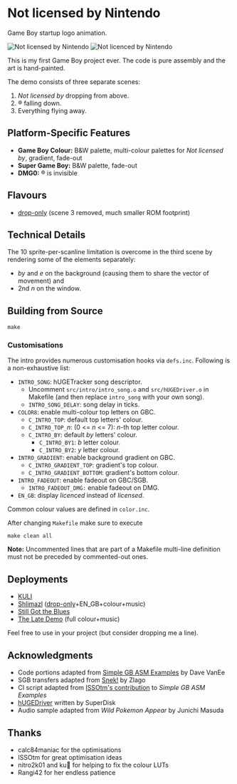 # Not licensed by Nintendo

Game Boy startup logo animation.

![Not licensed by Nintendo](https://img.itch.zone/aW1hZ2UvMzg0MTE4NS8yMjkyNDE1Ny5wbmc=/347x500/UvghrD.png)
![Not licenced by Nintendo](https://github.com/user-attachments/assets/e0547320-5d25-4b38-a8fe-c750af6ae1b5)

This is my first Game Boy project ever. The code is pure assembly and the art is hand-painted.

The demo consists of three separate scenes:

1. _Not licensed by_ dropping from above.
2. ® falling down.
3. Everything flying away.

## Platform-Specific Features

* **Game Boy Colour:** B&W palette, multi-colour palettes for _Not licensed by_, gradient, fade-out
* **Super Game Boy:** B&W palette, fade-out
* **DMG0:** ® is invisible

## Flavours

* [drop-only](https://github.com/TheLeanArt/NotLicensed/tree/drop-only) (scene 3 removed, much smaller ROM footprint)

## Technical Details

The 10 sprite-per-scanline limitation is overcome in the third scene by rendering some of the elements separately:

* _by_ and _e_ on the background (causing them to share the vector of movement) and
* 2nd _n_ on the window.

## Building from Source

```
make
```

### Customisations

The intro provides numerous customisation hooks via `defs.inc`. Following is a non-exhaustive list:

* `INTRO_SONG`: hUGETracker song descriptor.
  * Uncomment `src/intro/intro_song.o` and `src/hUGEDriver.o` in Makefile (and then replace `intro_song` with your own song).
  * `INTRO_SONG_DELAY`: song delay in ticks.
* `COLOR8`: enable multi-colour top letters on GBC.
  * `C_INTRO_TOP`: default top letters' colour.
  * `C_INTRO_TOP_`_n_: (0 <= _n_ <= 7): _n_-th top letter colour.
  * `C_INTRO_BY`: default _by_ letters' colour.
    * `C_INTRO_BY1`: _b_ letter colour.
    * `C_INTRO_BY2`: _y_ letter colour.
* `INTRO_GRADIENT`: enable background gradient on GBC.
  * `C_INTRO_GRADIENT_TOP`: gradient's top colour.
  * `C_INTRO_GRADIENT_BOTTOM`: gradient's bottom colour.
* `INTRO_FADEOUT`: enable fadeout on GBC/SGB.
  * `INTRO_FADEOUT_DMG:` enable fadeout on DMG.
* `EN_GB`: display _licenced_ instead of _licensed_.

Common colour values are defined in `color.inc`.

After changing `Makefile` make sure to execute

```
make clean all
```

**Note:** Uncommented lines that are part of a Makefile multi-line definition must not be preceded by commented-out ones.

## Deployments

* [KULI](https://leanart.itch.io/kuli)
* [Shlimazl](https://leanart.itch.io/shlimazl) ([drop-only](https://github.com/TheLeanArt/NotLicensed/tree/drop-only)+EN_GB+colour+music)
* [Still Got the Blues](https://leanart.itch.io/sgb)
* [The Late Demo](https://leanart.itch.io/latedemo) (full colour+music)

Feel free to use in your project (but consider dropping me a line).

## Acknowledgments

* Code portions adapted from [Simple GB ASM Examples](https://github.com/tbsp/simple-gb-asm-examples/) by Dave VanEe
* SGB transfers adapted from [Snek!](https://github.com/gb-archive/snek-gbc/) by Zlago
* CI script adapted from [ISSOtm's contribution](https://github.com/tbsp/simple-gb-asm-examples/pull/2) to _Simple GB ASM Examples_
* [hUGEDriver](https://github.com/SuperDisk/hUGEDriver/) written by SuperDisk
* Audio sample adapted from _Wild Pokemon Appear_ by Junichi Masuda

## Thanks

* calc84maniac for the optimisations
* ISSOtm for great optimisation ideas
* nitro2k01 and ku🐧 for helping to fix the colour LUTs
* Rangi42 for her endless patience

